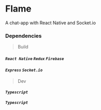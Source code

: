 # Flame
A chat-app with React Native and Socket.io

### Dependencies
>Build

#### ***`React Native`*** ***`Redux`*** ***`Firebase`*** 

#### ***`Express`*** ***`Socket.io`*** 

>Dev

#### ***`Typescript`*** 

#### ***`Typescript`*** 
